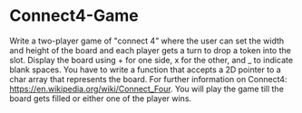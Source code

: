 # Connect4-Game
Write a two-player game of "connect 4” where the user can set the width and height of the
board and each player gets a turn to drop a token into the slot. Display the board using + for one side, x for
the other, and _ to indicate blank spaces. You have to write a function that accepts a 2D pointer to a char
array that represents the board. For further information on Connect4:
https://en.wikipedia.org/wiki/Connect_Four. You will play the game till the board gets filled or either one of
the player wins.
